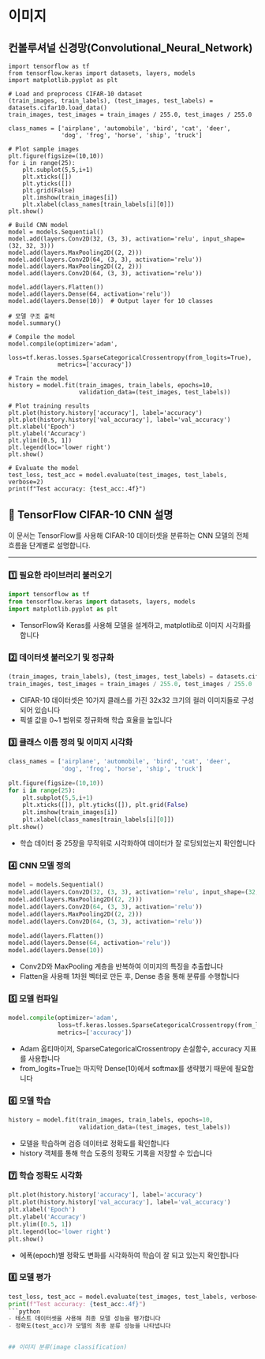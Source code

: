 # 이미지 
## 컨볼루셔널 신경망(Convolutional_Neural_Network)
```
import tensorflow as tf
from tensorflow.keras import datasets, layers, models
import matplotlib.pyplot as plt

# Load and preprocess CIFAR-10 dataset
(train_images, train_labels), (test_images, test_labels) = datasets.cifar10.load_data()
train_images, test_images = train_images / 255.0, test_images / 255.0

class_names = ['airplane', 'automobile', 'bird', 'cat', 'deer',
               'dog', 'frog', 'horse', 'ship', 'truck']

# Plot sample images
plt.figure(figsize=(10,10))
for i in range(25):
    plt.subplot(5,5,i+1)
    plt.xticks([])
    plt.yticks([])
    plt.grid(False)
    plt.imshow(train_images[i])
    plt.xlabel(class_names[train_labels[i][0]])
plt.show()

# Build CNN model
model = models.Sequential()
model.add(layers.Conv2D(32, (3, 3), activation='relu', input_shape=(32, 32, 3)))
model.add(layers.MaxPooling2D((2, 2)))
model.add(layers.Conv2D(64, (3, 3), activation='relu'))
model.add(layers.MaxPooling2D((2, 2)))
model.add(layers.Conv2D(64, (3, 3), activation='relu'))

model.add(layers.Flatten())
model.add(layers.Dense(64, activation='relu'))
model.add(layers.Dense(10))  # Output layer for 10 classes

# 모델 구조 출력
model.summary()

# Compile the model
model.compile(optimizer='adam',
              loss=tf.keras.losses.SparseCategoricalCrossentropy(from_logits=True),
              metrics=['accuracy'])

# Train the model
history = model.fit(train_images, train_labels, epochs=10, 
                    validation_data=(test_images, test_labels))

# Plot training results
plt.plot(history.history['accuracy'], label='accuracy')
plt.plot(history.history['val_accuracy'], label='val_accuracy')
plt.xlabel('Epoch')
plt.ylabel('Accuracy')
plt.ylim([0.5, 1])
plt.legend(loc='lower right')
plt.show()

# Evaluate the model
test_loss, test_acc = model.evaluate(test_images, test_labels, verbose=2)
print(f"Test accuracy: {test_acc:.4f}")
```
## 🧠 TensorFlow CIFAR-10 CNN 설명

이 문서는 TensorFlow를 사용해 CIFAR-10 데이터셋을 분류하는 CNN 모델의 전체 흐름을 단계별로 설명합니다.

---

### 1️⃣ 필요한 라이브러리 불러오기
```python
import tensorflow as tf
from tensorflow.keras import datasets, layers, models
import matplotlib.pyplot as plt
```
- TensorFlow와 Keras를 사용해 모델을 설계하고, matplotlib로 이미지 시각화를 합니다 

### 2️⃣ 데이터셋 불러오기 및 정규화 
```python
(train_images, train_labels), (test_images, test_labels) = datasets.cifar10.load_data()
train_images, test_images = train_images / 255.0, test_images / 255.0
``` 
- CIFAR-10 데이터셋은 10가지 클래스를 가진 32x32 크기의 컬러 이미지들로 구성되어 있습니다 
- 픽셀 값을 0~1 범위로 정규화해 학습 효율을 높입니다 

### 3️⃣ 클래스 이름 정의 및 이미지 시각화 
```python
class_names = ['airplane', 'automobile', 'bird', 'cat', 'deer',
               'dog', 'frog', 'horse', 'ship', 'truck']

plt.figure(figsize=(10,10))
for i in range(25):
    plt.subplot(5,5,i+1)
    plt.xticks([]), plt.yticks([]), plt.grid(False)
    plt.imshow(train_images[i])
    plt.xlabel(class_names[train_labels[i][0]])
plt.show()
```
- 학습 데이터 중 25장을 무작위로 시각화하여 데이터가 잘 로딩되었는지 확인합니다 

### 4️⃣ CNN 모델 정의 
```python
model = models.Sequential()
model.add(layers.Conv2D(32, (3, 3), activation='relu', input_shape=(32, 32, 3)))
model.add(layers.MaxPooling2D((2, 2)))
model.add(layers.Conv2D(64, (3, 3), activation='relu'))
model.add(layers.MaxPooling2D((2, 2)))
model.add(layers.Conv2D(64, (3, 3), activation='relu'))

model.add(layers.Flatten())
model.add(layers.Dense(64, activation='relu'))
model.add(layers.Dense(10))
```
- Conv2D와 MaxPooling 계층을 반복하여 이미지의 특징을 추출합니다
- Flatten을 사용해 1차원 벡터로 만든 후, Dense 층을 통해 분류를 수행합니다

### 5️⃣ 모델 컴파일  
```python
model.compile(optimizer='adam',
              loss=tf.keras.losses.SparseCategoricalCrossentropy(from_logits=True),
              metrics=['accuracy'])
```
- Adam 옵티마이저, SparseCategoricalCrossentropy 손실함수, accuracy 지표를 사용합니다  
- from_logits=True는 마지막 Dense(10)에서 softmax를 생략했기 때문에 필요합니다

### 6️⃣ 모델 학습 
```python
history = model.fit(train_images, train_labels, epochs=10, 
                    validation_data=(test_images, test_labels))
```
- 모델을 학습하며 검증 데이터로 정확도를 확인합니다
- history 객체를 통해 학습 도중의 정확도 기록을 저장할 수 있습니다

### 7️⃣ 학습 정확도 시각화  
```python
plt.plot(history.history['accuracy'], label='accuracy')
plt.plot(history.history['val_accuracy'], label='val_accuracy')
plt.xlabel('Epoch')
plt.ylabel('Accuracy')
plt.ylim([0.5, 1])
plt.legend(loc='lower right')
plt.show() 
```
- 에폭(epoch)별 정확도 변화를 시각화하여 학습이 잘 되고 있는지 확인합니다
### 8️⃣ 모델 평가 
```python
test_loss, test_acc = model.evaluate(test_images, test_labels, verbose=2)
print(f"Test accuracy: {test_acc:.4f}") 
```python
- 테스트 데이터셋을 사용해 최종 모델 성능을 평가합니다
- 정확도(test_acc)가 모델의 최종 분류 성능을 나타냅니다


## 이미지 분류(image classification)
